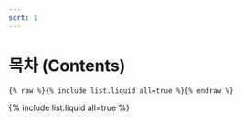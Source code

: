 ```yaml
---
sort: 1
---
```


# 목차 (Contents)

```
{% raw %}{% include list.liquid all=true %}{% endraw %}
```

{% include list.liquid all=true %}
